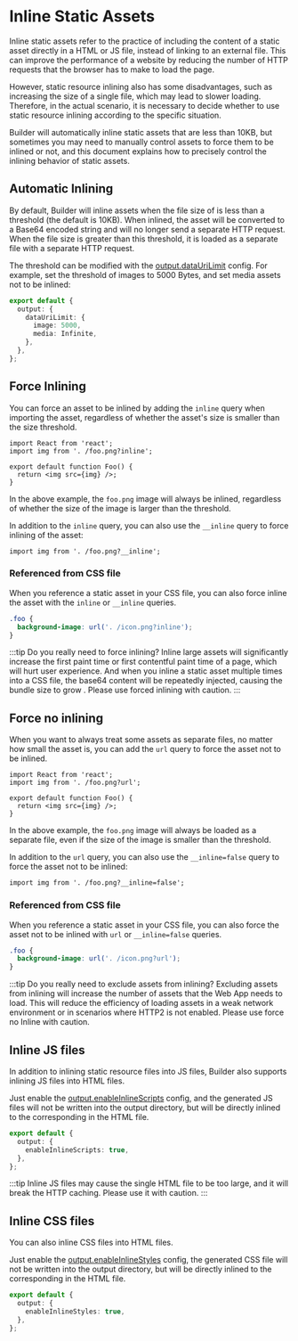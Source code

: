 # Inline Static Assets

Inline static assets refer to the practice of including the content of a static asset directly in a HTML or JS file, instead of linking to an external file. This can improve the performance of a website by reducing the number of HTTP requests that the browser has to make to load the page.

However, static resource inlining also has some disadvantages, such as increasing the size of a single file, which may lead to slower loading. Therefore, in the actual scenario, it is necessary to decide whether to use static resource inlining according to the specific situation.

Builder will automatically inline static assets that are less than 10KB, but sometimes you may need to manually control assets to force them to be inlined or not, and this document explains how to precisely control the inlining behavior of static assets.

## Automatic Inlining

By default, Builder will inline assets when the file size of is less than a threshold (the default is 10KB). When inlined, the asset will be converted to a Base64 encoded string and will no longer send a separate HTTP request. When the file size is greater than this threshold, it is loaded as a separate file with a separate HTTP request.

The threshold can be modified with the [output.dataUriLimit](/en/api/config-output.html#output-dataurilimit) config. For example, set the threshold of images to 5000 Bytes, and set media assets not to be inlined:

```ts
export default {
  output: {
    dataUriLimit: {
      image: 5000,
      media: Infinite,
    },
  },
};
```

## Force Inlining

You can force an asset to be inlined by adding the `inline` query when importing the asset, regardless of whether the asset's size is smaller than the size threshold.

```tsx
import React from 'react';
import img from '. /foo.png?inline';

export default function Foo() {
  return <img src={img} />;
}
```

In the above example, the `foo.png` image will always be inlined, regardless of whether the size of the image is larger than the threshold.

In addition to the `inline` query, you can also use the `__inline` query to force inlining of the asset:

```tsx
import img from '. /foo.png?__inline';
```

### Referenced from CSS file

When you reference a static asset in your CSS file, you can also force inline the asset with the `inline` or `__inline` queries.

```css
.foo {
  background-image: url('. /icon.png?inline');
}
```

:::tip Do you really need to force inlining?
Inline large assets will significantly increase the first paint time or first contentful paint time of a page, which will hurt user experience. And when you inline a static asset multiple times into a CSS file, the base64 content will be repeatedly injected, causing the bundle size to grow . Please use forced inlining with caution.
:::

## Force no inlining

When you want to always treat some assets as separate files, no matter how small the asset is, you can add the `url` query to force the asset not to be inlined.

```tsx
import React from 'react';
import img from '. /foo.png?url';

export default function Foo() {
  return <img src={img} />;
}
```

In the above example, the `foo.png` image will always be loaded as a separate file, even if the size of the image is smaller than the threshold.

In addition to the `url` query, you can also use the `__inline=false` query to force the asset not to be inlined:

```tsx
import img from '. /foo.png?__inline=false';
```

### Referenced from CSS file

When you reference a static asset in your CSS file, you can also force the asset not to be inlined with `url` or `__inline=false` queries.

```css
.foo {
  background-image: url('. /icon.png?url');
}
```

:::tip Do you really need to exclude assets from inlining?
Excluding assets from inlining will increase the number of assets that the Web App needs to load. This will reduce the efficiency of loading assets in a weak network environment or in scenarios where HTTP2 is not enabled. Please use force no Inline with caution.

## Inline JS files

In addition to inlining static resource files into JS files, Builder also supports inlining JS files into HTML files.

Just enable the [output.enableInlineScripts](/en/api/config-output.html#output-enableinlinescripts) config, and the generated JS files will not be written into the output directory, but will be directly inlined to the corresponding in the HTML file.

```ts
export default {
  output: {
    enableInlineScripts: true,
  },
};
```

:::tip
Inline JS files may cause the single HTML file to be too large, and it will break the HTTP caching. Please use it with caution.
:::

## Inline CSS files

You can also inline CSS files into HTML files.

Just enable the [output.enableInlineStyles](/en/api/config-output.html#output-enableinlinestyles) config, the generated CSS file will not be written into the output directory, but will be directly inlined to the corresponding in the HTML file.

```ts
export default {
  output: {
    enableInlineStyles: true,
  },
};
```
